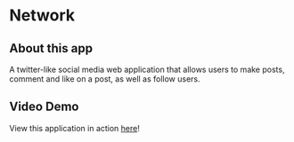 # Network

## About this app 

A twitter-like social media web application that allows users to make posts, comment and like on a post, as well as follow users.

## Video Demo

View this application in action [here](https://youtu.be/d3nq7swyiuU)!
